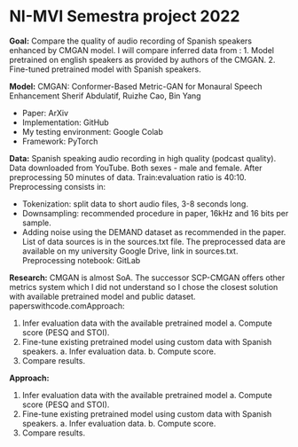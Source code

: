 # NI-MVI Semestra project 2022

**Goal:**
Compare the quality of audio recording of Spanish speakers enhanced by CMGAN model.
I will compare inferred data from :
    1. Model pretrained on english speakers as provided by authors of the CMGAN.
    2. Fine-tuned pretrained model with Spanish speakers.


**Model:**
CMGAN: Conformer-Based Metric-GAN for Monaural Speech Enhancement
Sherif Abdulatif, Ruizhe Cao, Bin Yang
- Paper: ArXiv
- Implementation: GitHub
- My testing environment: Google Colab
- Framework: PyTorch


**Data:**
Spanish speaking audio recording in high quality (podcast quality).
Data downloaded from YouTube.
Both sexes - male and female.
After preprocessing 50 minutes of data.
Train:evaluation ratio is 40:10.
Preprocessing consists in:
- Tokenization: split data to short audio files, 3-8 seconds long.
- Downsampling: recommended procedure in paper, 16kHz and 16 bits per sample.
- Adding noise using the DEMAND dataset as recommended in the paper.
List of data sources is in the sources.txt file.
The preprocessed data are available on my university Google Drive, link in sources.txt.
Preprocessing notebook: GitLab


**Research:**
CMGAN is almost SoA. The successor SCP-CMGAN offers other metrics system which I did
not understand so I chose the closest solution with available pretrained model and public
dataset. paperswithcode.comApproach:
1. Infer evaluation data with the available pretrained model
a. Compute score (PESQ and STOI).
2. Fine-tune existing pretrained model using custom data with Spanish speakers.
a. Infer evaluation data.
b. Compute score.
3. Compare results.

**Approach:**
1. Infer evaluation data with the available pretrained model
   a. Compute score (PESQ and STOI).
2. Fine-tune existing pretrained model using custom data with Spanish speakers.
   a. Infer evaluation data.
   b. Compute score.
3. Compare results.
